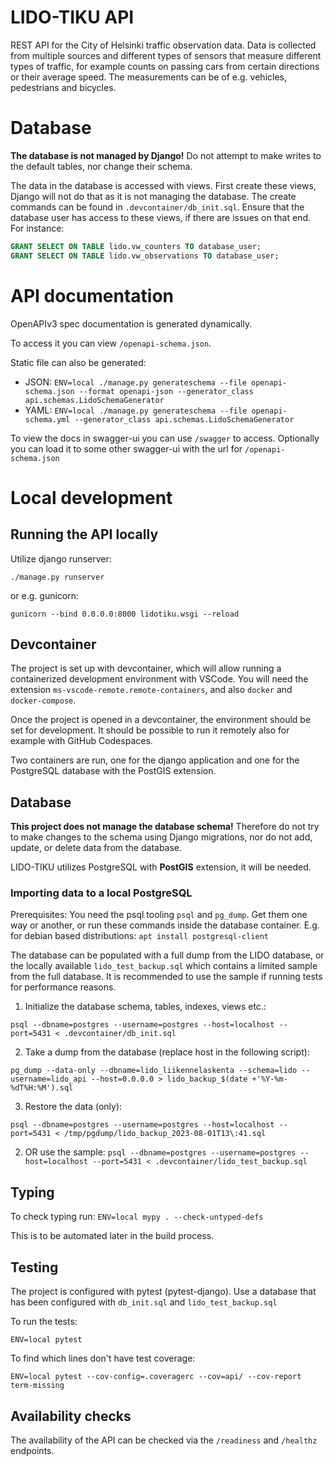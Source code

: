 # LIDO-TIKU API

REST API for the City of Helsinki traffic observation data.
Data is collected from multiple sources and different types of sensors that measure different types of traffic, for example counts on passing cars from certain directions or their average speed. The measurements can be of e.g. vehicles, pedestrians and bicycles.

# Database

**The database is not managed by Django!** Do not attempt to make writes to the default tables, nor change their schema.

The data in the database is accessed with views. First create these views, Django will not do that as it is not managing the database. The create commands can be found in `.devcontainer/db_init.sql`.
Ensure that the database user has access to these views, if there are issues on that end.
For instance:

```sql
GRANT SELECT ON TABLE lido.vw_counters TO database_user;
GRANT SELECT ON TABLE lido.vw_observations TO database_user;
```

# API documentation

OpenAPIv3 spec documentation is generated dynamically.

To access it you can view `/openapi-schema.json`.

Static file can also be generated:

- JSON: `ENV=local ./manage.py generateschema --file openapi-schema.json --format openapi-json --generator_class api.schemas.LidoSchemaGenerator`
- YAML: `ENV=local ./manage.py generateschema --file openapi-schema.yml --generator_class api.schemas.LidoSchemaGenerator`

To view the docs in swagger-ui you can use `/swagger` to access. Optionally you can load it to some other swagger-ui with the url for `/openapi-schema.json`

# Local development

## Running the API locally

Utilize django runserver:

`./manage.py runserver`

or e.g. gunicorn:

`gunicorn --bind 0.0.0.0:8000 lidotiku.wsgi --reload`

## Devcontainer

The project is set up with devcontainer, which will allow running a containerized development environment with VSCode. You will need the extension `ms-vscode-remote.remote-containers`, and also `docker` and `docker-compose`.

Once the project is opened in a devcontainer, the environment should be set for development. It should be possible to run it remotely also for example with GitHub Codespaces.

Two containers are run, one for the django application and one for the PostgreSQL database with the PostGIS extension.

## Database

**This project does not manage the database schema!** Therefore do not try to make changes to the schema using Django migrations, nor do not add, update, or delete data from the database.

LIDO-TIKU utilizes PostgreSQL with **PostGIS** extension, it will be needed.

### Importing data to a local PostgreSQL

Prerequisites: You need the psql tooling `psql` and `pg_dump`. Get them one way or another, or run these commands inside the database container. E.g. for debian based distributions: `apt install postgresql-client`

The database can be populated with a full dump from the LIDO database, or the locally available `lido_test_backup.sql` which contains a limited sample from the full database.
It is recommended to use the sample if running tests for performance reasons.

1. Initialize the database schema, tables, indexes, views etc.:

`psql --dbname=postgres --username=postgres --host=localhost --port=5431 < .devcontainer/db_init.sql`

2. Take a dump from the database (replace host in the following script):

`pg_dump --data-only --dbname=lido_liikennelaskenta --schema=lido --username=lido_api --host=0.0.0.0 > lido_backup_$(date +'%Y-%m-%dT%H:%M').sql`

3. Restore the data (only):

`psql --dbname=postgres --username=postgres --host=localhost --port=5431 < /tmp/pgdump/lido_backup_2023-08-01T13\:41.sql`

2.  OR use the sample:
    `psql --dbname=postgres --username=postgres --host=localhost --port=5431 < .devcontainer/lido_test_backup.sql`

## Typing

To check typing run:
`ENV=local mypy . --check-untyped-defs`

This is to be automated later in the build process.

## Testing

The project is configured with pytest (pytest-django).
Use a database that has been configured with `db_init.sql` and `lido_test_backup.sql`

To run the tests:

`ENV=local pytest`

To find which lines don't have test coverage:

`ENV=local pytest --cov-config=.coveragerc --cov=api/ --cov-report term-missing`

## Availability checks

The availability of the API can be checked via the `/readiness` and `/healthz` endpoints.
